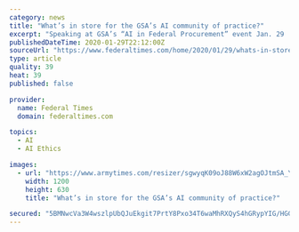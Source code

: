 ```yaml
---
category: news
title: "What’s in store for the GSA’s AI community of practice?"
excerpt: "Speaking at GSA’s “AI in Federal Procurement” event Jan. 29 ... Identify gaps and find solutions: Workforce, ethics, security, privacy are all issues that Babitch identified as gaps the community of practice will seek to fill. The community of practice will host quarterly sessions, along with more webinars, seminars, workshops and ..."
publishedDateTime: 2020-01-29T22:12:00Z
sourceUrl: "https://www.federaltimes.com/home/2020/01/29/whats-in-store-for-the-gsas-ai-community-of-practice/"
type: article
quality: 39
heat: 39
published: false

provider:
  name: Federal Times
  domain: federaltimes.com

topics:
  - AI
  - AI Ethics

images:
  - url: "https://www.armytimes.com/resizer/sgwyqK09oJ88W6xW2agOJtmSA_Y=/1200x630/filters:quality(100)/arc-anglerfish-arc2-prod-mco.s3.amazonaws.com/public/YFKKAHFIPZB3PMZ4U3C7EBWM2M.jpg"
    width: 1200
    height: 630
    title: "What’s in store for the GSA’s AI community of practice?"

secured: "5BMNwcVa3W4wszlpUbQJuEkgit7PrtY8Pxo34T6waMhRXQyS4hGRypYIG/HGGfdBYo73V+6HR/uEKgrw9PfwF5mxFRn9xWB7fmrhxO3L3MN9NuUvMGe0E2Lk3VZQOOFCURxo0iMWGM9fJl4TVMcWk/0OjaEuKmTyUXtEdQzZlJXel+dV2aI+S0ozz77SbMEzbREuQg8nchiBt9tKnqwPCI3DGBoCCPL5tJIqTSnJp4ivrTNySx6noyXkArBxUWclqUnaol8lT3VZjZVKFKOa2vP0N33dFMc32pksefXcP1RubBX0yy5QfNcekn/eo8tMZ7IJZ2CDF10kknKCExu8aRnOy/Yq33VRVlT5XwP5Zq/LLxZk/k5xYqIifup0QXFfv2u3Em987Dw/p8HH9DQRPnRmW5KVq8TpG6Gz8DFLD9jd2N+8h8/QMOfXRJsIJH0abiszHiTSsnKh/7EuOVahX8gGffIfDpX2nj6M3jhFh64=;Wvrqvvet43DDEt3Xvc1LPw=="
---
```


